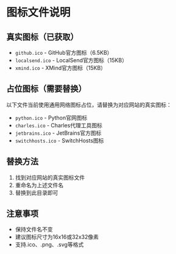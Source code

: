 # 图标文件说明

## 真实图标（已获取）
- `github.ico` - GitHub官方图标（6.5KB）
- `localsend.ico` - LocalSend官方图标（15KB）  
- `xmind.ico` - XMind官方图标（15KB）

## 占位图标（需要替换）
以下文件当前使用通用网络图标占位，请替换为对应网站的真实图标：

- `python.ico` - Python官网图标
- `charles.ico` - Charles代理工具图标
- `jetbrains.ico` - JetBrains官方图标
- `switchhosts.ico` - SwitchHosts图标

## 替换方法
1. 找到对应网站的真实图标文件
2. 重命名为上述文件名
3. 替换到此目录即可

## 注意事项
- 保持文件名不变
- 建议图标尺寸为16x16或32x32像素
- 支持.ico、.png、.svg等格式

